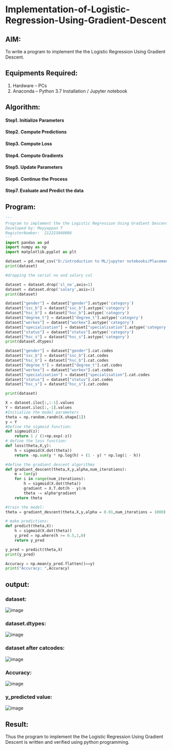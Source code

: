 # Implementation-of-Logistic-Regression-Using-Gradient-Descent

## AIM:
To write a program to implement the the Logistic Regression Using Gradient Descent.

## Equipments Required:
1. Hardware – PCs
2. Anaconda – Python 3.7 Installation / Jupyter notebook

## Algorithm:
#### Step1. Initialize Parameters
#### Step2. Compute Predictions
#### Step3. Compute Loss
#### Step4. Compute Gradients
#### Step5. Update Parameters
#### Step6. Continue the Process
#### Step7. Evaluate and Predict the data

## Program:
```py
'''
Program to implement the the Logistic Regression Using Gradient Descent.
Developed by: Meyyappan T
RegisterNumber:  212223040086
'''
import pandas as pd
import numpy as np
import matplotlib.pyplot as plt

dataset = pd.read_csv("D:/introduction to ML/jupyter notebooks/Placement_Data.csv")
print(dataset)

#dropping the serial no and salary col

dataset = dataset.drop('sl_no',axis=1)
dataset = dataset.drop('salary',axis=1)
print(dataset)

dataset["gender"] = dataset["gender"].astype('category')
dataset["ssc_b"] = dataset["ssc_b"].astype('category')
dataset["hsc_b"] = dataset["hsc_b"].astype('category')
dataset["degree_t"] = dataset["degree_t"].astype('category')
dataset["workex"] = dataset["workex"].astype('category')
dataset["specialisation"] = dataset["specialisation"].astype('category')
dataset["status"] = dataset["status"].astype('category')
dataset["hsc_s"] = dataset["hsc_s"].astype('category')
print(dataset.dtypes)

dataset["gender"] = dataset["gender"].cat.codes
dataset["ssc_b"] = dataset["ssc_b"].cat.codes
dataset["hsc_b"] = dataset["hsc_b"].cat.codes
dataset["degree_t"] = dataset["degree_t"].cat.codes
dataset["workex"] = dataset["workex"].cat.codes
dataset["specialisation"] = dataset["specialisation"].cat.codes
dataset["status"] = dataset["status"].cat.codes
dataset["hsc_s"] = dataset["hsc_s"].cat.codes

print(dataset)

X = dataset.iloc[:,:-1].values
Y = dataset.iloc[:,-1].values
#Initialize the model parameters
theta = np.random.randn(X.shape[1])
y = Y
#Define the sigmoid function:
def sigmoid(z):
    return 1 / (1+np.exp(-z))
# define the loss function:
def loss(theta,X,y):
    h = sigmoid(X.dot(theta))
    return -np.sum(y * np.log(h) + (1 - y) * np.log(1 - h))

#define the gradient descent algorithms
def gradient_descent(theta,X,y,alpha,num_iterations):
    m = len(y)
    for i in range(num_iterations):
        h = sigmoid(X.dot(theta))
        gradient = X.T.dot(h - y)/m
        theta -= alpha*gradient
    return theta

#train the model:
theta = gradient_descent(theta,X,y,alpha = 0.01,num_iterations = 1000)

# make predictions:
def predict(theta,X):
    h = sigmoid(X.dot(theta))
    y_pred = np.where(h >= 0.5,1,0)
    return y_pred

y_pred = predict(theta,X)
print(y_pred)

Accuracy = np.mean(y_pred.flatten()==y)
print("Accuracy: ",Accuracy)
```
## output:

### dataset:
![image](https://github.com/vikamuhan-reddy/-Implementation-of-Logistic-Regression-Using-Gradient-Descent/assets/144928933/4d81269f-3b76-4c9f-b739-fedfa2bce5b8)

### dataset.dtypes:
![image](https://github.com/vikamuhan-reddy/-Implementation-of-Logistic-Regression-Using-Gradient-Descent/assets/144928933/aba75df7-8384-46a4-8569-b57784f00c4f)

### dataset after catcodes:
![image](https://github.com/vikamuhan-reddy/-Implementation-of-Logistic-Regression-Using-Gradient-Descent/assets/144928933/34b8ca4f-99e2-495d-9e02-534b26fb18f3)

### Accuracy:
![image](https://github.com/vikamuhan-reddy/-Implementation-of-Logistic-Regression-Using-Gradient-Descent/assets/144928933/f83af9e4-a26c-4c0e-96ac-40e67fedb68e)

### y_predicted value:
![image](https://github.com/vikamuhan-reddy/-Implementation-of-Logistic-Regression-Using-Gradient-Descent/assets/144928933/04a9f737-8c06-4b75-87ce-322e17f01598)


## Result:
Thus the program to implement the the Logistic Regression Using Gradient Descent is written and verified using python programming.

